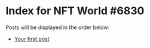 # Index for NFT World #6830
Posts will be displayed in the order below:

- [Your first post](./001-first.md)

